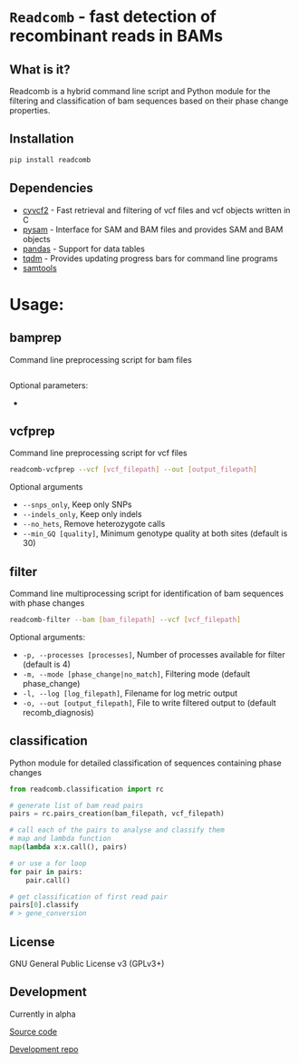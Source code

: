 # `Readcomb` - fast detection of recombinant reads in BAMs

## What is it?

Readcomb is a hybrid command line script and Python module for the filtering and classification of bam sequences based on their phase change properties. 

## Installation

``` Python
pip install readcomb
```

## Dependencies
- [cyvcf2](https://brentp.github.io/cyvcf2/) - Fast retrieval and filtering of vcf files and vcf objects written in C
- [pysam](https://pysam.readthedocs.io/en/latest/api.html) - Interface for SAM and BAM files and provides SAM and BAM objects
- [pandas](https://pandas.pydata.org/) - Support for data tables
- [tqdm](https://tqdm.github.io/) - Provides updating progress bars for command line programs
- [samtools](http://www.htslib.org/)

# Usage:

## bamprep 
Command line preprocessing script for bam files
```bash

```

Optional parameters:

- 

## vcfprep
Command line preprocessing script for vcf files
```bash
readcomb-vcfprep --vcf [vcf_filepath] --out [output_filepath]
```

Optional arguments
- `--snps_only`, Keep only SNPs
- `--indels_only`, Keep only indels
- `--no_hets`, Remove heterozygote calls
- `--min_GQ [quality]`, Minimum genotype quality at both sites (default is 30)

## filter
Command line multiprocessing script for identification of bam sequences with phase changes
```bash
readcomb-filter --bam [bam_filepath] --vcf [vcf_filepath]
```

Optional arguments:
- `-p, --processes [processes]`, Number of processes available for filter (default is 4)
- `-m, --mode [phase_change|no_match]`, Filtering mode (default phase_change)
- `-l, --log [log_filepath]`, Filename for log metric output
- `-o, --out [output_filepath]`, File to write filtered output to (default recomb_diagnosis)

## classification
Python module for detailed classification of sequences containing phase changes
```python
from readcomb.classification import rc

# generate list of bam read pairs
pairs = rc.pairs_creation(bam_filepath, vcf_filepath)

# call each of the pairs to analyse and classify them
# map and lambda function
map(lambda x:x.call(), pairs)

# or use a for loop
for pair in pairs:
    pair.call() 

# get classification of first read pair
pairs[0].classify
# > gene_conversion
```
## License

GNU General Public License v3 (GPLv3+)

## Development

Currently in alpha

[Source code](https://github.com/ness-lab/readcomb)

[Development repo](https://github.com/ness-lab/recombinant-reads)